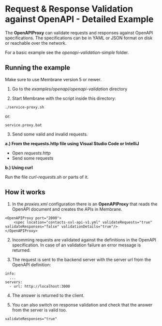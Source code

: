 # Request & Response Validation against OpenAPI - Detailed Example

The **OpenAPIProxy** can validate requests and responses against OpenAPI specifications. The specifications can be in YAML or JSON format on disk or reachable over the network.

For a basic example see the _openapi-validation-simple_ folder.


## Running the example

Make sure to use Membrane version 5 or newer.

1. Go to the _examples/openapi/openapi-validation_ directory

2. Start Membrane with the script inside this directory:

```
./service-proxy.sh
```

or:

```
service.proxy.bat
```

3. Send some valid and invalid requests.

**a.) From the requests.http file using Visual Studio Code or IntelliJ**

- Open _requests.http_
- Send some requests

**b.) Using curl**

Run the file _curl-requests.sh_ or parts of it.



## How it works

1. In the _proxies.xml_ configuration there is an **OpenAPIProxy** that reads the OpenAPI document and creates the APIs in Membrane.   

```
<OpenAPIProxy port="2000">
    <spec location="contacts-xxl-api-v1.yml" validateRequests="true" validateResponses="false" validationDetails="true"/>
</OpenAPIProxy>
```

2. Incomming requests are validated against the definitions in the OpenAPI specification. In case of an validation failure an error message is returned. 

3. The request is sent to the backend server with the server url from the OpenAPI definition:

```
info:
  ...
servers:
  - url: http://localhost:3000
```

4. The answer is returned to the client.

5. You can also switch on response validation and check that the answer from the server is valid too.

```
validateResponses="true"
```
